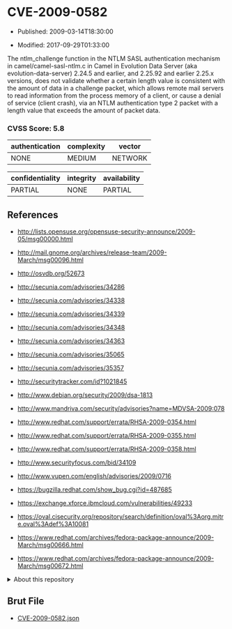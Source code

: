 # CVE-2009-0582

- Published: 2009-03-14T18:30:00

- Modified: 2017-09-29T01:33:00

The ntlm_challenge function in the NTLM SASL authentication mechanism in camel/camel-sasl-ntlm.c in Camel in Evolution Data Server (aka evolution-data-server) 2.24.5 and earlier, and 2.25.92 and earlier 2.25.x versions, does not validate whether a certain length value is consistent with the amount of data in a challenge packet, which allows remote mail servers to read information from the process memory of a client, or cause a denial of service (client crash), via an NTLM authentication type 2 packet with a length value that exceeds the amount of packet data.

### CVSS Score: **5.8**

| authentication | complexity | vector |
| --- | --- | --- |
| NONE | MEDIUM | NETWORK |

| confidentiality | integrity | availability |
| --- | --- | --- |
| PARTIAL | NONE | PARTIAL |

## References

* http://lists.opensuse.org/opensuse-security-announce/2009-05/msg00000.html

* http://mail.gnome.org/archives/release-team/2009-March/msg00096.html

* http://osvdb.org/52673

* http://secunia.com/advisories/34286

* http://secunia.com/advisories/34338

* http://secunia.com/advisories/34339

* http://secunia.com/advisories/34348

* http://secunia.com/advisories/34363

* http://secunia.com/advisories/35065

* http://secunia.com/advisories/35357

* http://securitytracker.com/id?1021845

* http://www.debian.org/security/2009/dsa-1813

* http://www.mandriva.com/security/advisories?name=MDVSA-2009:078

* http://www.redhat.com/support/errata/RHSA-2009-0354.html

* http://www.redhat.com/support/errata/RHSA-2009-0355.html

* http://www.redhat.com/support/errata/RHSA-2009-0358.html

* http://www.securityfocus.com/bid/34109

* http://www.vupen.com/english/advisories/2009/0716

* https://bugzilla.redhat.com/show_bug.cgi?id=487685

* https://exchange.xforce.ibmcloud.com/vulnerabilities/49233

* https://oval.cisecurity.org/repository/search/definition/oval%3Aorg.mitre.oval%3Adef%3A10081

* https://www.redhat.com/archives/fedora-package-announce/2009-March/msg00666.html

* https://www.redhat.com/archives/fedora-package-announce/2009-March/msg00672.html

<details>
<summary>About this repository</summary> 

  This repository is part of the project [Live Hack CVE](https://github.com/Live-Hack-CVE). Main website can be found [www.live-hack.org](https://www.live-hack.org) 
  
  Made by [Sn0wAlice](https://github.com/Sn0wAlice) for the people that care about security and need to have a feed of the latest CVEs. Hope you enjoy it, don't forget to star the repo and follow me on [Twitter](https://twitter.com/Sn0wAlice) and [Github](https://github.com/Sn0wAlice). And that is my [personnal website](https://www.alice-snow.me/)

  - [Home Page](https://github.com/Live-Hack-CVE)
  - [Framework](https://github.com/Live-Hack-CVE/cve-framework)
  - [CVE database](https://github.com/Live-Hack-CVE/full_database)
  - [Changelog](https://github.com/Live-Hack-CVE/Changelog)
</details>

## Brut File

* [CVE-2009-0582.json](https://raw.githubusercontent.com/Live-Hack-CVE/full_database/main/cves/2009/CVE-2009-0582.json)

